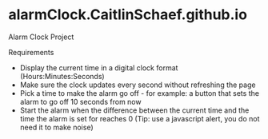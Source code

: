 # alarmClock.CaitlinSchaef.github.io
Alarm Clock Project


Requirements
- Display the current time in a digital clock format (Hours:Minutes:Seconds)
- Make sure the clock updates every second without refreshing the page
- Pick a time to make the alarm go off -  for example:  a button that sets the alarm to go off 10 seconds from now
- Start the alarm when the difference between the current time and the time the alarm is set for reaches 0 (Tip: use a javascript alert, you do not need it to make noise)
